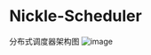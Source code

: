 # Nickle-Scheduler
分布式调度器架构图
![image](https://github.com/NickleHuang/Nickle-Scheduler/blob/master/doc/NickleScheduler%E6%9E%B6%E6%9E%84%E5%9B%BE.jpg)
